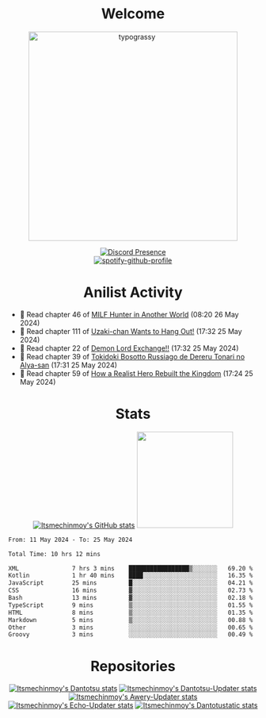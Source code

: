 <div align="center">

# Welcome
<a href="https://github.com/kawarimidoll/typograssy">
    <img alt="typograssy" src="https://typograssy.deno.dev/api?text=%E3%82%88%E3%81%86%E3%81%93%E3%81%9D%E3%81%BF%E3%81%AA%E3%81%95%E3%82%93%20-%20Itsmechinmoy--&&l0=none&l1=82d9d0&l2=027353&l3=038c4c&l4=01402e&bg=none&frame=none&speed=100&comment=" width="421.99">
</a>

[![Discord Presence](https://lanyard.cnrad.dev/api/523539866311720963?theme=dark&bg=Oe1116&animated=false&hideDiscrim=true&borderRadius=30px&hideActivity=whenNotUsed)](https://discord.com/users/523539866311720963)<br>
[![spotify-github-profile](https://spotify-github-profile.vercel.app/api/view?uid=31zczwoe3obxakjgkio7anubhkaq&cover_image=true&theme=novatorem&show_offline=true&background_color=121212&interchange=false&bar_color=53b14f&bar_color=ffffff&bar_color_cover=false)](https://spotify-github-profile.vercel.app/api/view?uid=31zczwoe3obxakjgkio7anubhkaq&redirect=true)
</div>

<div align="center">

# Anilist Activity
</div>
<!-- ANILIST_ACTIVITY:start -->

-   📖 Read chapter 46 of [MILF Hunter in Another World](https://anilist.co/manga/166581) (08:20 26 May 2024)
-   📖 Read chapter 111 of [Uzaki-chan Wants to Hang Out!](https://anilist.co/manga/101724) (17:32 25 May 2024)
-   📖 Read chapter 22 of [Demon Lord Exchange!!](https://anilist.co/manga/166150) (17:32 25 May 2024)
-   📖 Read chapter 39 of [Tokidoki Bosotto Russiago de Dereru Tonari no Alya-san](https://anilist.co/manga/152404) (17:31 25 May 2024)
-   📖 Read chapter 59 of [How a Realist Hero Rebuilt the Kingdom](https://anilist.co/manga/98171) (17:24 25 May 2024)

<!-- ANILIST_ACTIVITY:end -->
<div align="center">
    
# Stats
[![Itsmechinmoy's GitHub stats](https://github-readme-stats.vercel.app/api?username=itsmechinmoy&show_icons=true&theme=algolia)](https://github.com/anuraghazra/github-readme-stats)
<img src="https://github-readme-stackoverflow.vercel.app/?userID=25004176&theme=dark" height="194"/>
</div>
<!--START_SECTION:waka-->

```txt
From: 11 May 2024 - To: 25 May 2024

Total Time: 10 hrs 12 mins

XML               7 hrs 3 mins    █████████████████▒░░░░░░░   69.20 %
Kotlin            1 hr 40 mins    ████░░░░░░░░░░░░░░░░░░░░░   16.35 %
JavaScript        25 mins         █░░░░░░░░░░░░░░░░░░░░░░░░   04.21 %
CSS               16 mins         ▓░░░░░░░░░░░░░░░░░░░░░░░░   02.73 %
Bash              13 mins         ▓░░░░░░░░░░░░░░░░░░░░░░░░   02.18 %
TypeScript        9 mins          ▒░░░░░░░░░░░░░░░░░░░░░░░░   01.55 %
HTML              8 mins          ▒░░░░░░░░░░░░░░░░░░░░░░░░   01.35 %
Markdown          5 mins          ▒░░░░░░░░░░░░░░░░░░░░░░░░   00.88 %
Other             3 mins          ░░░░░░░░░░░░░░░░░░░░░░░░░   00.65 %
Groovy            3 mins          ░░░░░░░░░░░░░░░░░░░░░░░░░   00.49 %
```

<!--END_SECTION:waka-->
<div align="center">

# Repositories
[![Itsmechinmoy's Dantotsu stats](https://github-readme-stats.vercel.app/api/pin/?username=itsmechinmoy&repo=dantotsu&show_icons=true&theme=algolia&description_lines_count=1)](https://github.com/itsmechinmoy/dantotsu)
[![Itsmechinmoy's Dantotsu-Updater stats](https://github-readme-stats.vercel.app/api/pin/?username=itsmechinmoy&repo=dantotsu-updater&show_icons=true&theme=algolia&description_lines_count=1)](https://github.com/itsmechinmoy/dantotsu-updater)
[![Itsmechinmoy's Awery-Updater stats](https://github-readme-stats.vercel.app/api/pin/?username=itsmechinmoy&repo=awery-updater&show_icons=true&theme=algolia&description_lines_count=1)](https://github.com/itsmechinmoy/awery-updater)
[![Itsmechinmoy's Echo-Updater stats](https://github-readme-stats.vercel.app/api/pin/?username=itsmechinmoy&repo=echo-updater&show_icons=true&theme=algolia&description_lines_count=1)](https://github.com/itsmechinmoy/echo-updater)
[![Itsmechinmoy's Dantotustatic stats](https://github-readme-stats.vercel.app/api/pin/?username=itsmechinmoy&repo=dantotustatic&show_icons=true&theme=algolia&description_lines_count=1)](https://github.com/itsmechinmoy/dantotustatic)
</div>
